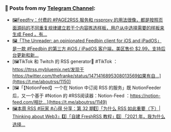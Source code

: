 ### 📰 Posts from my [Telegram Channel](https://t.me/s/aboutrss):
<!-- BLOG-POST-LIST:START -->
- [🖼Feedfry：付费的 #PAGE2RSS 服务和 rssproxy 的用法很像，都是按照页面源码的不同重复规律建立若干个内容拣选样板，用户从中选择需要的样板来生成 Feed 。有...](https://t.me/aboutrss/1152)
- [🖼「The Unreader: an opinionated Feedbin client for iOS and iPadOS」是一款 #Feedbin 的第三方 #iOS / iPadOS 客户端，美区售价 $2.99，支持后台更新和新...](https://t.me/aboutrss/1151)
- [🖼TikTok 和 Twitch 的 RSS generator🔸 #TikTok ：https://ttrss.mybluemix.net/发现于https://twitter.com/thefranke/status/1471416895308013569如果有自...](https://t.me/aboutrss/1150)
- [🖼「【NotionFeed】一个在 Notion 中订阅 RSS 的服务」既 NotionFeeder 后，又一个基于 #Notion 的 #RSS阅读器：Notion-Feed ：https://notion-feed.com/相比...](https://t.me/aboutrss/1149)
- [🖼本周 RSS #玩家 #心得 分享：第 32 期1️⃣「为什么 RSS 如此重要（下）| Thinking about Web3」2️⃣「自建 FreshRSS 教程」3️⃣ 「2021 年，我为什么选择...](https://t.me/aboutrss/1148)
<!-- BLOG-POST-LIST:END -->

<!--
**AboutRSS/AboutRSS** is a ✨ _special_ ✨ repository because its `README.md` (this file) appears on your GitHub profile.

Here are some ideas to get you started:

- 🔭 I’m currently working on ...
- 🌱 I’m currently learning ...
- 👯 I’m looking to collaborate on ...
- 🤔 I’m looking for help with ...
- 💬 Ask me about ...
- 📫 How to reach me: ...
- 😄 Pronouns: ...
- ⚡ Fun fact: ...
-->

